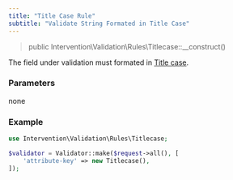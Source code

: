 ```yaml
---
title: "Title Case Rule"
subtitle: "Validate String Formated in Title Case"
---
```


> public Intervention\Validation\Rules\Titlecase::__construct()

The field under validation must formated in [Title case](https://en.wikipedia.org/wiki/Title_case).

### Parameters

none

### Example

```php
use Intervention\Validation\Rules\Titlecase;

$validator = Validator::make($request->all(), [
    'attribute-key' => new Titlecase(),
]);
```
